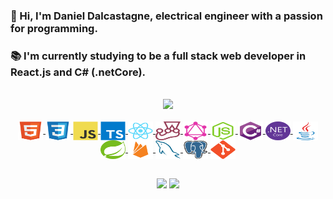 ### 🤵 Hi, I'm Daniel Dalcastagne, electrical engineer with a passion for programming. <br/>
### 📚 I'm currently studying to be a full stack web developer in React.js and C# (.netCore).

<br/>

<div align="center">
  <a href="https://github.com/dalcastagned">
  <img height="180em" src="https://status-hazel.vercel.app/api/top-langs/?username=dalcastagned&layout=compact&theme=dark&langs_count=10&exclude_repo=status"/>
</div>
  
 <div align="center" style="margin: 0 auto"><br>
  <img align="center" alt="Daniel-HTML" height="30" width="40" src="https://github.com/devicons/devicon/blob/master/icons/html5/html5-original.svg">
  <img align="center" alt="Daniel-CSS" height="30" width="40" src="https://github.com/devicons/devicon/blob/master/icons/css3/css3-original.svg">
  <img align="center" alt="Daniel-JS" height="30" width="40" src="https://raw.githubusercontent.com/devicons/devicon/master/icons/javascript/javascript-original.svg">
  <img align="center" alt="Daniel-TS" height="30" width="40" src="https://github.com/devicons/devicon/blob/master/icons/typescript/typescript-original.svg">
  <img align="center" alt="Daniel-React" height="30" width="40" src="https://raw.githubusercontent.com/devicons/devicon/master/icons/react/react-original.svg">
  <img align="center" alt="Daniel-Jest" height="30" width="40" src="https://github.com/devicons/devicon/blob/master/icons/jest/jest-plain.svg">
  <img align="center" alt="Daniel-GraphQL" height="30" width="40" src="https://github.com/devicons/devicon/blob/master/icons/graphql/graphql-plain.svg">
  <img align="center" alt="Daniel-Node" height="30" width="40" src="https://github.com/devicons/devicon/blob/master/icons/nodejs/nodejs-original.svg">
  <img align="center" alt="Daniel-Csharp" height="30" width="40" src="https://github.com/devicons/devicon/blob/master/icons/csharp/csharp-original.svg">
  <img align="center" alt="Daniel-DotNet" height="30" width="40" src="https://github.com/devicons/devicon/blob/master/icons/dotnetcore/dotnetcore-original.svg">
  <img align="center" alt="Daniel-Java" height="30" width="40" src="https://github.com/devicons/devicon/blob/master/icons/java/java-original.svg">
  <img align="center" alt="Daniel-Spring" height="30" width="40" src="https://github.com/devicons/devicon/blob/master/icons/spring/spring-original.svg">
  <img align="center" alt="Daniel-Firebase" height="30" width="40" src="https://github.com/devicons/devicon/blob/master/icons/firebase/firebase-plain.svg">
  <img align="center" alt="Daniel-MySQL" height="30" width="40" src="https://github.com/devicons/devicon/blob/master/icons/mysql/mysql-original.svg">
  <img align="center" alt="Daniel-PostgreSQL" height="30" width="40" src="https://github.com/devicons/devicon/blob/master/icons/postgresql/postgresql-original.svg">
  <img align="center" alt="Daniel-Git" height="30" width="40" src="https://github.com/devicons/devicon/blob/master/icons/git/git-original.svg">
</div>
  
 <br/>
 
<div align="center" > 
  <p align="center">
  <p align="center">
  <a href = "mailto:contato@danieldalcastagne.com"><img src="https://img.shields.io/badge/-Email-ff0000?style=for-the-badge&logo=gmail&logoColor=white" target="_blank"></a>
  <a href="https://www.linkedin.com/in/daniel-dalcastagne-4baa00179/" target="_blank"><img src="https://img.shields.io/badge/-LinkedIn-%230077B5?style=for-the-badge&logo=linkedin&logoColor=white" target="_blank"></a> 
</div>
